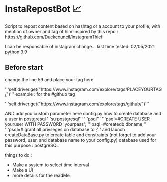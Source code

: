 # InstaRepostBot 📈
Script to repost content based on hashtag or a account to your profile, with mention of owner and tag of him
inspired by this repo : https://github.com/Duckcouncil/instagramThief

I can be responsable of instagram change... 
last time tested: 
02/05/2021 python 3.9

<h2>Before start</h2>
change the line 59 and place your tag here

'''self.driver.get("https://www.instagram.com/explore/tags/PLACEYOURTAG/")'''
example : for the #github tag

'''self.driver.get("https://www.instagram.com/explore/tags/github/")'''

AND add you custom parameter here config.py
how to create database and a user in postgresql
'''su postgresql'''
'''psql'''
'''psql=#CREATE USER youruser WITH PASSWORD 'yourpass';
'''psql=#createdb dbname;''
'''psql=# grant all privileges on database <dbname> to <username> ;'''
and launch createDataBase.py to create table and constraints (not forget to add your password, user, and database name to your config.py)
database used for this purpose : postgreSQL 

things to do :
+ Make a system to select time interval
+ Make a UI 
+ more details for the readMe
